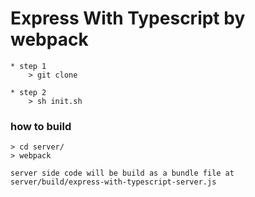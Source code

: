 # Express With Typescript by webpack

    * step 1 
        > git clone
    
    * step 2 
        > sh init.sh

### how to build
    > cd server/
    > webpack

    server side code will be build as a bundle file at server/build/express-with-typescript-server.js

